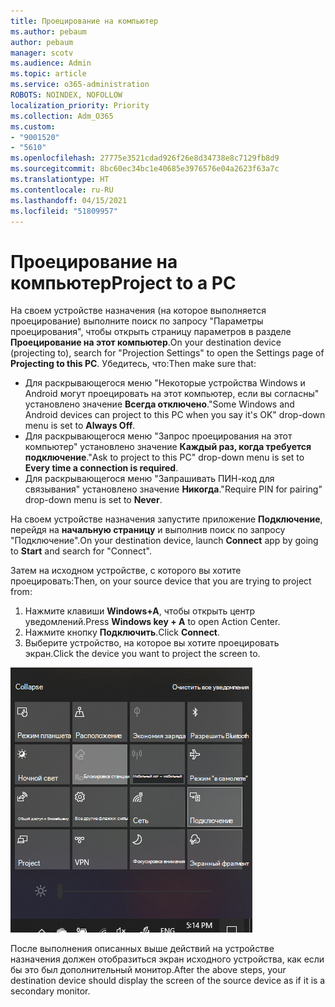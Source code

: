 ```yaml
---
title: Проецирование на компьютер
ms.author: pebaum
author: pebaum
manager: scotv
ms.audience: Admin
ms.topic: article
ms.service: o365-administration
ROBOTS: NOINDEX, NOFOLLOW
localization_priority: Priority
ms.collection: Adm_O365
ms.custom:
- "9001520"
- "5610"
ms.openlocfilehash: 27775e3521cdad926f26e8d34738e8c7129fb8d9
ms.sourcegitcommit: 8bc60ec34bc1e40685e3976576e04a2623f63a7c
ms.translationtype: HT
ms.contentlocale: ru-RU
ms.lasthandoff: 04/15/2021
ms.locfileid: "51809957"
---
```

# <a name="project-to-a-pc"></a><span data-ttu-id="e269b-102">Проецирование на компьютер</span><span class="sxs-lookup"><span data-stu-id="e269b-102">Project to a PC</span></span>

<span data-ttu-id="e269b-103">На своем устройстве назначения (на которое выполняется проецирование) выполните поиск по запросу "Параметры проецирования", чтобы открыть страницу параметров в разделе **Проецирование на этот компьютер**.</span><span class="sxs-lookup"><span data-stu-id="e269b-103">On your destination device (projecting to), search for "Projection Settings" to open the Settings page of **Projecting to this PC**.</span></span> <span data-ttu-id="e269b-104">Убедитесь, что:</span><span class="sxs-lookup"><span data-stu-id="e269b-104">Then make sure that:</span></span>
- <span data-ttu-id="e269b-105">Для раскрывающегося меню "Некоторые устройства Windows и Android могут проецировать на этот компьютер, если вы согласны" установлено значение **Всегда отключено**.</span><span class="sxs-lookup"><span data-stu-id="e269b-105">"Some Windows and Android devices can project to this PC when you say it's OK" drop-down menu is set to **Always Off**.</span></span>
- <span data-ttu-id="e269b-106">Для раскрывающегося меню "Запрос проецирования на этот компьютер" установлено значение **Каждый раз, когда требуется подключение**.</span><span class="sxs-lookup"><span data-stu-id="e269b-106">"Ask to project to this PC" drop-down menu is set to **Every time a connection is required**.</span></span>
- <span data-ttu-id="e269b-107">Для раскрывающегося меню "Запрашивать ПИН-код для связывания" установлено значение **Никогда**.</span><span class="sxs-lookup"><span data-stu-id="e269b-107">"Require PIN for pairing" drop-down menu is set to **Never**.</span></span>

<span data-ttu-id="e269b-108">На своем устройстве назначения запустите приложение **Подключение**, перейдя на **начальную страницу** и выполнив поиск по запросу "Подключение".</span><span class="sxs-lookup"><span data-stu-id="e269b-108">On your destination device, launch **Connect** app by going to **Start** and search for "Connect".</span></span>

<span data-ttu-id="e269b-109">Затем на исходном устройстве, с которого вы хотите проецировать:</span><span class="sxs-lookup"><span data-stu-id="e269b-109">Then, on your source device that you are trying to project from:</span></span>

1. <span data-ttu-id="e269b-110">Нажмите клавиши **Windows+A**, чтобы открыть центр уведомлений.</span><span class="sxs-lookup"><span data-stu-id="e269b-110">Press **Windows key + A** to open Action Center.</span></span>
2. <span data-ttu-id="e269b-111">Нажмите кнопку **Подключить**.</span><span class="sxs-lookup"><span data-stu-id="e269b-111">Click **Connect**.</span></span>
3. <span data-ttu-id="e269b-112">Выберите устройство, на которое вы хотите проецировать экран.</span><span class="sxs-lookup"><span data-stu-id="e269b-112">Click the device you want to project the screen to.</span></span>

![Проецирование на компьютер](media/project-to-a-pc.png)

<span data-ttu-id="e269b-114">После выполнения описанных выше действий на устройстве назначения должен отобразиться экран исходного устройства, как если бы это был дополнительный монитор.</span><span class="sxs-lookup"><span data-stu-id="e269b-114">After the above steps, your destination device should display the screen of the source device as if it is a secondary monitor.</span></span>
